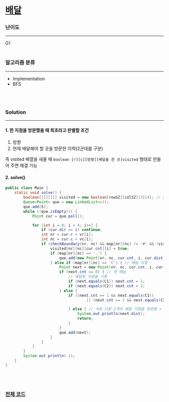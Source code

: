 # [배달](https://www.acmicpc.net/problem/1175)

### 난이도

***
G1
<br><br>

### 알고리즘 분류

***

* Implementation
* BFS

<br><br>

### Solution

***

#### 1. 한 지점을 방문했을 때 최초라고 판별할 조건

1. 방향
2. 현재 배달해야 할 곳을 방문한 이력(2군데를 구분)

즉 visited 배열을 새울 때 `boolean [r][c][방향][배달을 한 곳]visited` 형태로 만들어 주면 해결 가능

#### 2. solve()

```java
public class Main {
    static void solve() {
        boolean[][][][] visited = new boolean[rowSZ][colSZ][3][4]; // 3 > 배달 안함: 0, 1번 지점 배달: 1, 2번 지점 배달: 2
        Queue<Point> que = new LinkedList<>();
        que.add(S);
        while (!que.isEmpty()) {
            Point cur = que.poll();

            for (int i = 0; i < 4; i++) {
                if (cur.dir == i) continue;
                int nr = cur.r + vr[i];
                int nc = cur.c + vc[i];
                if (checkBoundary(nr, nc) && map[nr][nc] != '#' && !visited[nr][nc][cur.cnt][i]) {
                    visited[nr][nc][cur.cnt][i] = true;
                    if (map[nr][nc] == '.') {
                        que.add(new Point(nr, nc, cur.cnt, i, cur.dist + 1));
                    } else if (map[nr][nc] == 'C') { // 배달 지점
                        Point next = new Point(nr, nc, cur.cnt, i, cur.dist + 1);
                        if (next.cnt == 0) { // 첫 배달 
                            // 배달한 지점을 기록
                            if (next.equals(C1)) next.cnt = 1;
                            if (next.equals(C2)) next.cnt = 2;
                        } else {
                            if ((next.cnt == 1 && next.equals(C1))
                                    || (next.cnt == 2 && next.equals(C2))) { // 배달 갔던 곳 한번 더감 > '.'방문과 동일

                            } else { // 서로 다른 2개의 배달 지점을 방문함 > 끝
                                System.out.println(next.dist);
                                return;
                            }
                        }
                        que.add(next);
                    }
                }
            }
        }
        System.out.println(-1);
    }
}
```

<br><br>

### [전체 코드](https://github.com/Jungmin-Seo0527/CodingTest/blob/main/src/BOJ1175_배달.java)
